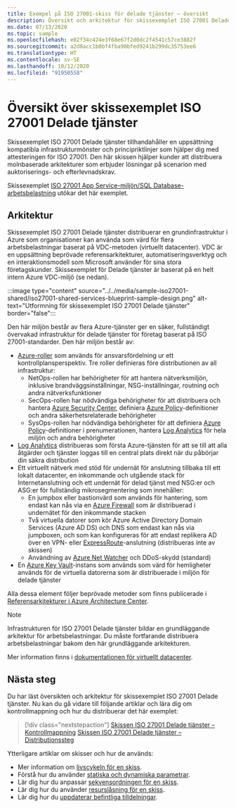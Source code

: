 ```yaml
---
title: Exempel på ISO 27001-skiss för delade tjänster – översikt
description: Översikt och arkitektur för skissexemplet ISO 27001 Delade tjänster. Det här skissexemplet hjälper kunderna att utvärdera specifika ISO 27001-kontroller.
ms.date: 07/13/2020
ms.topic: sample
ms.openlocfilehash: e02f34c424e3f68e67f2d0dc2f4541c57ce3882f
ms.sourcegitcommit: a2d8acc1b0bf4fba90bfed9241b299dc35753ee6
ms.translationtype: HT
ms.contentlocale: sv-SE
ms.lasthandoff: 10/12/2020
ms.locfileid: "91950558"
---
```

# <a name="overview-of-the-iso-27001-shared-services-blueprint-sample"></a>Översikt över skissexemplet ISO 27001 Delade tjänster

Skissexemplet ISO 27001 Delade tjänster tillhandahåller en uppsättning kompatibla infrastrukturmönster och principriktlinjer som hjälper dig med attesteringen för ISO 27001. Den här skissen hjälper kunder att distribuera molnbaserade arkitekturer som erbjuder lösningar på scenarion med auktoriserings- och efterlevnadskrav.

Skissexemplet [ISO 27001 App Service-miljön/SQL Database-arbetsbelastning](../iso27001-ase-sql-workload/index.md) utökar det här exemplet.

## <a name="architecture"></a>Arkitektur

Skissexemplet ISO 27001 Delade tjänster distribuerar en grundinfrastruktur i Azure som organisationer kan använda som värd för flera arbetsbelastningar baserat på VDC-metoden (virtuellt datacenter).
VDC är en uppsättning beprövade referensarkitekturer, automatiseringsverktyg och en interaktionsmodell som Microsoft använder för sina stora företagskunder. Skissexemplet för Delade tjänster är baserat på en helt intern Azure VDC-miljö (se nedan).

:::image type="content" source="../../media/sample-iso27001-shared/iso27001-shared-services-blueprint-sample-design.png" alt-text="Utformning för skissexemplet ISO 27001 Delade tjänster" border="false":::

Den här miljön består av flera Azure-tjänster ger en säker, fullständigt övervakad infrastruktur för delade tjänster för företag baserat på ISO 27001-standarder. Den här miljön består av:

- [Azure-roller](../../../../role-based-access-control/overview.md) som används för ansvarsfördelning ur ett kontrollplansperspektiv. Tre roller definieras före distributionen av all infrastruktur:
  - NetOps-rollen har behörigheter för att hantera nätverksmiljön, inklusive brandväggsinställningar, NSG-inställningar, routning och andra nätverksfunktioner
  - SecOps-rollen har nödvändiga behörigheter för att distribuera och hantera [Azure Security Center](../../../../security-center/security-center-introduction.md), definiera [Azure Policy](../../../policy/overview.md)-definitioner och andra säkerhetsrelaterade behörigheter
  - SysOps-rollen har nödvändiga behörigheter för att definiera [Azure Policy](../../../policy/overview.md)-definitioner i prenumerationen, hantera [Log Analytics](../../../../azure-monitor/overview.md) för hela miljön och andra behörigheter
- [Log Analytics](../../../../azure-monitor/overview.md) distribueras som första Azure-tjänsten för att se till att alla åtgärder och tjänster loggas till en central plats direkt när du påbörjar din säkra distribution
- Ett virtuellt nätverk med stöd för undernät för anslutning tillbaka till ett lokalt datacenter, en inkommande och utgående stack för Internetanslutning och ett undernät för delad tjänst med NSG:er och ASG:er för fullständig mikrosegmentering som innehåller:
  - En jumpbox eller bastionvärd som används för hantering, som endast kan nås via en [Azure Firewall](../../../../firewall/overview.md) som är distribuerad i undernätet för den inkommande stacken
  - Två virtuella datorer som kör Azure Active Directory Domain Services (Azure AD DS) och DNS som endast kan nås via jumpboxen, och som kan konfigureras för att endast replikera AD över en VPN- eller [ExpressRoute](../../../../expressroute/expressroute-introduction.md)-anslutning (distribueras inte av skissen)
  - Användning av [Azure Net Watcher](../../../../network-watcher/network-watcher-monitoring-overview.md) och DDoS-skydd (standard)
- En [Azure Key Vault](../../../../key-vault/general/overview.md)-instans som används som värd för hemligheter används för de virtuella datorerna som är distribuerade i miljön för delade tjänster

Alla dessa element följer beprövade metoder som finns publicerade i [Referensarkitekturer i Azure Architecture Center](/azure/architecture/reference-architectures/).

> [!NOTE]
> Infrastrukturen för ISO 27001 Delade tjänster bildar en grundläggande arkitektur för arbetsbelastningar.
> Du måste fortfarande distribuera arbetsbelastningar bakom den här grundläggande arkitekturen.

Mer information finns i [dokumentationen för virtuellt datacenter](/azure/architecture/vdc/).

## <a name="next-steps"></a>Nästa steg

Du har läst översikten och arkitektur för skissexemplet ISO 27001 Delade tjänster.
Nu kan du gå vidare till följande artiklar och lära dig om kontrollmappning och hur du distribuerar det här exemplet:

> [!div class="nextstepaction"]
> [Skissen ISO 27001 Delade tjänster – Kontrollmappning](./control-mapping.md)
> [Skissen ISO 27001 Delade tjänster – Distributionssteg](./deploy.md)

Ytterligare artiklar om skisser och hur de används:

- Mer information om [livscykeln för en skiss](../../concepts/lifecycle.md).
- Förstå hur du använder [statiska och dynamiska parametrar](../../concepts/parameters.md).
- Lär dig hur du anpassar [sekvensordningen för en skiss](../../concepts/sequencing-order.md).
- Lär dig hur du använder [resurslåsning för en skiss](../../concepts/resource-locking.md).
- Lär dig hur du [uppdaterar befintliga tilldelningar](../../how-to/update-existing-assignments.md).